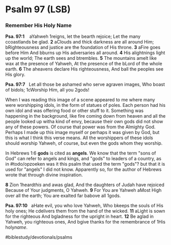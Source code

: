 # Psalm 97 (LSB)
### Remember His Holy Name
**Psa. 97:1**   	aYahweh 1reigns, let the bearth rejoice; 
	Let the many ccoastlands be glad.
**2** 	aClouds and thick darkness are all around Him; 
	bRighteousness and justice are the foundation of His throne.
**3** 	aFire goes before Him 
	And bburns up His adversaries all around.
**4** 	His alightnings light up the world; 
	The earth sees and btrembles.
**5** 	The mountains amelt like wax at the presence of Yahweh, 
	At the presence of the bLord of the whole earth.
**6** 	The aheavens declare His righteousness, 
	And ball the peoples see His glory.

**Psa. 97:7**   Let all those be ashamed who serve agraven images, 
	Who boast of bidols; 
	1cWorship Him, all you 2gods!

When I was reading this image of a scene appeared to me where many were worshipping idols, in the form of statues of poles. Each person had his own idol and was offering food or other stuff to it. Something was happening in the background, like fire coming down from heaven and all the people looked up witha kind of envy, because their own gods did not show any of these powers. Of course that power was from the Almighty God.
Perhaps I made up this image myself or perhaps it was given by God, but this is what I think this verse means. All the worshippers of these idols should worship Yahweh, of course, but even the gods whom they worship.

In Hebrews 1:6 **gods** is cited as **angels**. We know that the term "sons of God" can refer to angels and kings, and "gods" to leaders of a country, as in #todo/opzoeken was it this psalm that used the term "gods"? but that it is used for "angels" I did not know. Apparently so, for the author of Hebrews wrote that through divine inspiration. 

**8** 	Zion 1heard*this* and awas glad, 
	And the daughters of Judah have rejoiced 
	Because of Your judgments, O Yahweh.
**9** 	For You are Yahweh aMost High over all the earth; 
	You are exalted far babove all 1gods.

**Psa. 97:10**   aHate evil, you who love Yahweh, 
	Who bkeeps the souls of His holy ones; 
	He cdelivers them from the hand of the wicked.
**11** 	aLight is sown for the righteous 
	And bgladness for the upright in heart.
**12** 	Be aglad in Yahweh, you righteous ones, 
	And bgive thanks for the remembrance of 1His holy*name*.


#biblestudy/devotionals/psalms